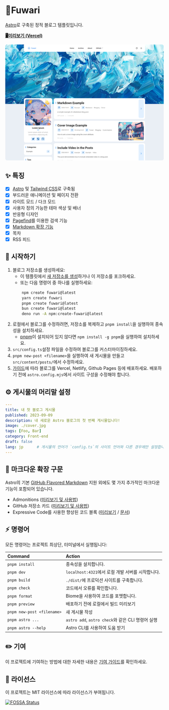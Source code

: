 # 🍥Fuwari

[Astro](https://astro.build)로 구축된 정적 블로그 템플릿입니다.

[**🖥️미리보기 (Vercel)**](https://nigmaz.github.io)

![Preview Image](https://raw.githubusercontent.com/saicaca/resource/main/fuwari/home.png)

## ✨ 특징

- [x] [Astro](https://astro.build) 및 [Tailwind CSS](https://tailwindcss.com)로 구축됨
- [x] 부드러운 애니메이션 및 페이지 전환
- [x] 라이트 모드 / 다크 모드
- [x] 사용자 정의 가능한 테마 색상 및 배너
- [x] 반응형 디자인
- [x] [Pagefind](https://pagefind.app/)를 이용한 검색 기능
- [x] [Markdown 확장 기능](https://github.com/saicaca/fuwari?tab=readme-ov-file#-markdown-extended-syntax)
- [x] 목차
- [x] RSS 피드

## 🚀 시작하기
1. 블로그 저장소를 생성하세요:
   - 이 템플릿에서 [새 저장소를 생성](https://github.com/saicaca/fuwari/generate)하거나 이 저장소를 포크하세요.
   - 또는 다음 명령어 중 하나를 실행하세요:
   ```sh
       npm create fuwari@latest
       yarn create fuwari
       pnpm create fuwari@latest
       bun create fuwari@latest
       deno run -A npm:create-fuwari@latest
   ```
2. 로컬에서 블로그를 수정하려면, 저장소를 복제하고 `pnpm install`을 실행하여 종속성을 설치하세요.
   - [pnpm](https://pnpm.io)이 설치되어 있지 않다면 `npm install -g pnpm`을 실행하여 설치하세요.
3. `src/config.ts`설정 파일을 수정하여 블로그를 커스터마이징하세요.
4. `pnpm new-post <filename>`을 실행하여 새 게시물을 만들고 `src/content/posts/`에서 수정하세요.
5. [가이드](https://docs.astro.build/en/guides/deploy/)에 따라 블로그를 Vercel, Netlify, Github Pages 등에 배포하세요. 배포하기 전에 `astro.config.mjs`에서 사이트 구성을 수정해야 합니다.

## ⚙️ 게시물의 머리말 설정

```yaml
---
title: 내 첫 블로그 게시물
published: 2023-09-09
description: 내 새로운 Astro 블로그의 첫 번째 게시물입니다!
image: ./cover.jpg
tags: [Foo, Bar]
category: Front-end
draft: false
lang: jp      # 게시물의 언어가 `config.ts`의 사이트 언어와 다른 경우에만 설정합니다.
---
```
## 🧩 마크다운 확장 구문
Astro의 기본 [GitHub Flavored Markdown](https://github.github.com/gfm/) 지원 외에도 몇 가지 추가적인 마크다운 기능이 포함되어 있습니다.
- Admonitions ([미리보기 및 사용법](https://nigmaz.github.io/posts/markdown-extended/#admonitions))
- GitHub 저장소 카드 ([미리보기 및 사용법](https://nigmaz.github.io/posts/markdown-extended/#github-repository-cards))
- Expressive Code를 사용한 향상된 코드 블록 ([미리보기](https://nigmaz.github.io/posts/expressive-code/) / [문서](https://expressive-code.com/))



## ⚡ 명령어

모든 명령어는 프로젝트 최상단, 터미널에서 실행됩니다:

| Command                             | Action                                           |
|:------------------------------------|:-------------------------------------------------|
| `pnpm install` | 종속성을 설치합니다.                            |
| `pnpm dev`                          | `localhost:4321`에서 로컬 개발 서버를 시작합니다.      |
| `pnpm build`                        | `./dist/`에 프로덕션 사이트를 구축합니다.         |
| `pnpm check`                        | 코드에서 오류를 확인합니다.         |
| `pnpm format`                        | Biome을 사용하여 코드를 포멧합니다.         |
| `pnpm preview`                      | 배포하기 전에 로컬에서 빌드 미리보기     |
| `pnpm new-post <filename>`          | 새 게시물 작성                                |
| `pnpm astro ...`                    | `astro add`, `astro check`와 같은 CLI 명령어 실행 |
| `pnpm astro --help`                 | Astro CLI를 사용하여 도움 받기                     |

## ✏️ 기여
이 프로젝트에 기여하는 방법에 대한 자세한 내용은 [기여 가이드](https://github.com/saicaca/fuwari/blob/main/CONTRIBUTING.md)를 확인하세요.

## 📄 라이선스
이 프로젝트는 MIT 라이선스에 따라 라이선스가 부여됩니다.

[![FOSSA Status](https://app.fossa.com/api/projects/git%2Bgithub.com%2Fsaicaca%2Ffuwari.svg?type=large&issueType=license)](https://app.fossa.com/projects/git%2Bgithub.com%2Fsaicaca%2Ffuwari?ref=badge_large&issueType=license)